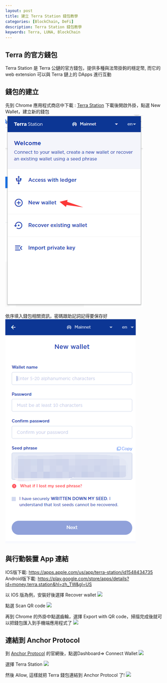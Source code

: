 ```yaml
---
layout: post
title: 建立 Terra Station 錢包教學
categories: [BlockChain, DeFi]
description: Terra Station 錢包教學
keywords: Terra, LUNA, BlockChain
---
```


## Terra 的官方錢包
Terra Station 是 Terra 公鏈的官方錢包，提供多種與法幣掛鉤的穩定幣,
而它的 web extension 可以與 Terra 鏈上的 DApps 進行互動

## 錢包的建立
先到 Chrome 應用程式商店中下載 : <a href="https://chrome.google.com/webstore/detail/terra-station/aiifbnbfobpmeekipheeijimdpnlpgpp" target="_blank">Terra Station</a>
下載後開啟外掛，點選 New Wallet，建立新的錢包
![Terra Station Wallet](/assets/img/posts/Terra/2022-01-06-14-34-07.png)

依序填入錢包相關資訊，密碼跟助記詞記得要保存好
![填入錢包相關資訊](/assets/img/posts/Terra/2022-01-06-15-03-58.png)

## 與行動裝置 App 連結
IOS版下載: <a href="https://apps.apple.com/us/app/terra-station/id1548434735" target=_blank>https://apps.apple.com/us/app/terra-station/id1548434735</a>
Android版下載: <a href="https://play.google.com/store/apps/details?id=money.terra.station&hl=zh_TW&gl=US" target=_blank>https://play.google.com/store/apps/details?id=money.terra.station&hl=zh_TW&gl=US</a>


以 IOS 版為例，安裝好後選擇 Recover wallet
![](2022-01-06-15-17-07.png)

點選 Scan QR code
![](2022-01-06-15-17-49.png)

再到 Chrome 的外掛中點選齒輪，選擇 Export with QR code，掃描完成後就可以把錢包匯入到手機端應用程式了
![](2022-01-06-15-18-43.png)

## 連結到 Anchor Protocol
到 <a href="https://anchorprotocol.com/" target=_blank>Anchor Protocol</a> 的官網後，點選Dashboard=> Connect Wallet
![](2022-01-06-15-21-04.png)

選擇 Terra Station
![](2022-01-06-15-22-38.png)

然後 Allow, 這樣就把 Terra 錢包連結到 Anchor Protocol 了!
![](2022-01-06-15-23-08.png)

